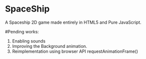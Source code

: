 SpaceShip
=========

A Spaceship 2D game made entirely in HTML5 and Pure JavaScript. 

#Pending works:

1) Enabling sounds <br/>
2) Improving the Background animation.
3) Reimplementation using browser API requestAnimationFrame()
